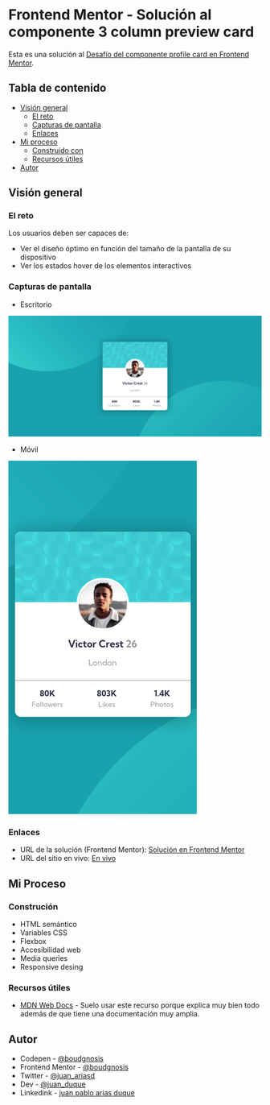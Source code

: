 # Frontend Mentor - Solución al componente 3 column preview card

Esta es una solución al [Desafío del componente profile card en Frontend Mentor](https://www.frontendmentor.io/challenges/profile-card-component-cfArpWshJ).

## Tabla de contenido

- [Visión general](#visión-general)
  - [El reto](#el-reto)
  - [Capturas de pantalla](#capturas-de-pantalla)
  - [Enlaces](#enlaces)
- [Mi proceso](#mi-proceso)
  - [Construido con](#construción)
  - [Recursos útiles](#recursos-útiles)
- [Autor](#autor)

## Visión general

### El reto

Los usuarios deben ser capaces de:

- Ver el diseño óptimo en función del tamaño de la pantalla de su dispositivo
- Ver los estados hover de los elementos interactivos

### Capturas de pantalla

- Escritorio

![Es una card que muestra algunos datos de tu perfil incluyendo una imagen](./escritorio.png)

- Móvil

![Es una card que muestra algunos datos de tu perfil incluyendo una imagen](./movil.png)

### Enlaces

- URL de la solución (Frontend Mentor): [Solución en Frontend Mentor](https://www.frontendmentor.io/solutions/profile-card-qYNLWWZLZ9)
- URL del sitio en vivo: [En vivo](https://boudgnosis.github.io/profile-card/)

## Mi Proceso

### Construción

- HTML semántico
- Variables CSS
- Flexbox
- Accesibilidad web
- Media queries 
- Responsive desing

### Recursos útiles

- [MDN Web Docs](https://developer.mozilla.org/es/) - Suelo usar este recurso porque explica muy bien todo además de que tiene una documentación muy amplia.

## Autor

- Codepen - [@boudgnosis](https://codepen.io/boudgnosis)
- Frontend Mentor - [@boudgnosis](https://www.frontendmentor.io/profile/boudgnosis)
- Twitter - [@juan_ariasd](https://twitter.com/juan_ariasd)   
- Dev - [@juan_duque](https://dev.to/juan_duque)
- Linkedink - [juan pablo arias duque](https://www.linkedin.com/in/jpariasduque/)
